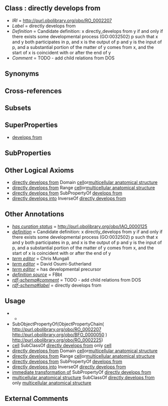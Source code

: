 
## Class : directly develops from

 * *IRI* = http://purl.obolibrary.org/obo/RO_0002207
 * *Label* = directly develops from
 * *Definition* = Candidate definition: x directly_develops from y if and only if there exists some developmental process (GO:0032502) p such that x and y both participates in p, and x is the output of p and y is the input of p, and a substantial portion of the matter of y comes from x, and the start of x is coincident with or after the end of y
 * *Comment* = TODO - add child relations from DOS

## Synonyms


## Cross-references


## Subsets


## SuperProperties

 * [develops from](../../RO/02/RO_0002202.md)

## SubProperties


## Other Logical Axioms

 * [directly develops from](../../RO/07/RO_0002207.md) Domain [cell](../../CL/00/CL_0000000.md)or[multicellular anatomical structure](../../CARO/00/CARO_0010000.md)
 * [directly develops from](../../RO/07/RO_0002207.md) Range [cell](../../CL/00/CL_0000000.md)or[multicellular anatomical structure](../../CARO/00/CARO_0010000.md)
 * [directly develops from](../../RO/07/RO_0002207.md) SubPropertyOf [develops from](../../RO/02/RO_0002202.md)
 * [directly develops into](../../RO/10/RO_0002210.md) InverseOf [directly develops from](../../RO/07/RO_0002207.md)

## Other Annotations

 * *[has curation status](../../IAO/14/IAO_0000114.md)* = http://purl.obolibrary.org/obo/IAO_0000125
 * *[definition](../../IAO/15/IAO_0000115.md)* = Candidate definition: x directly_develops from y if and only if there exists some developmental process (GO:0032502) p such that x and y both participates in p, and x is the output of p and y is the input of p, and a substantial portion of the matter of y comes from x, and the start of x is coincident with or after the end of y
 * *[term editor](../../IAO/17/IAO_0000117.md)* = Chris Mungall
 * *[term editor](../../IAO/17/IAO_0000117.md)* = David Osumi-Sutherland
 * *[term editor](../../IAO/17/IAO_0000117.md)* = has developmental precursor
 * *[definition source](../../IAO/19/IAO_0000119.md)* = FBbt
 * *[rdf-schema#comment](../../nt/rdf-schema#comment.md)* = TODO - add child relations from DOS
 * *[rdf-schema#label](../../el/rdf-schema#label.md)* = directly develops from

## Usage

 * -
 * SubObjectPropertyOf(ObjectPropertyChain( <http://purl.obolibrary.org/obo/RO_0002207> <http://purl.obolibrary.org/obo/BFO_0000050> ) <http://purl.obolibrary.org/obo/RO_0002225>)
 * [cell](../../CL/00/CL_0000000.md) SubClassOf [directly develops from](../../RO/07/RO_0002207.md) only [cell](../../CL/00/CL_0000000.md)
 * [directly develops from](../../RO/07/RO_0002207.md) Domain [cell](../../CL/00/CL_0000000.md)or[multicellular anatomical structure](../../CARO/00/CARO_0010000.md)
 * [directly develops from](../../RO/07/RO_0002207.md) Range [cell](../../CL/00/CL_0000000.md)or[multicellular anatomical structure](../../CARO/00/CARO_0010000.md)
 * [directly develops from](../../RO/07/RO_0002207.md) SubPropertyOf [develops from](../../RO/02/RO_0002202.md)
 * [directly develops into](../../RO/10/RO_0002210.md) InverseOf [directly develops from](../../RO/07/RO_0002207.md)
 * [immediate transformation of](../../RO/95/RO_0002495.md) SubPropertyOf [directly develops from](../../RO/07/RO_0002207.md)
 * [multicellular anatomical structure](../../CARO/00/CARO_0010000.md) SubClassOf [directly develops from](../../RO/07/RO_0002207.md) only [multicellular anatomical structure](../../CARO/00/CARO_0010000.md)

## External Comments

